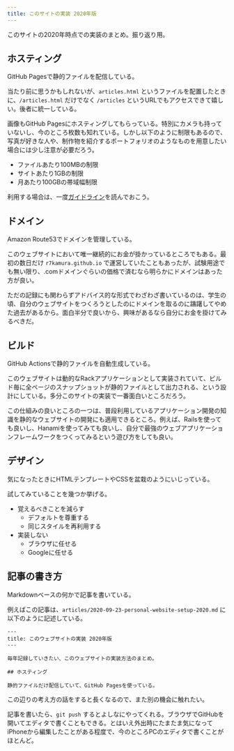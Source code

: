 ```yaml
---
title: このサイトの実装 2020年版
---
```


このサイトの2020年時点での実装のまとめ。振り返り用。

## ホスティング

GitHub Pagesで静的ファイルを配信している。

当たり前に思うかもしれないが、`articles.html` というファイルを配置したときに、`/articles.html` だけでなく `/articles` というURLでもアクセスできて嬉しい。後者に統一している。

画像もGitHub Pagesにホスティングしてもらっている。特別にカメラも持っていないし、今のところ枚数も知れている。しかし以下のように制限もあるので、写真が好きな人や、制作物を紹介するポートフォリオのようなものを用意したい場合には少し注意が必要だろう。

- ファイルあたり100MBの制限
- サイトあたり1GBの制限
- 月あたり100GBの帯域幅制限

利用する場合は、一度[ガイドライン](https://docs.github.com/ja/github/working-with-github-pages/about-github-pages)を読んでおこう。

## ドメイン

Amazon Route53でドメインを管理している。

このウェブサイトにおいて唯一継続的にお金が掛かっているところでもある。最初の数日だけ `r7kamura.github.io` で運営していたこともあったが、試験用途でも無い限り、.comドメインぐらいの価格で済むなら明らかにドメインはあった方が良い。

ただの記録にも関わらずアドバイス的な形式でわざわざ書いているのは、学生の頃、自分のウェブサイトをつくろうとしたのにドメインを取るのに躊躇してやめた過去があるから。面白半分で良いから、興味があるなら自分にお金を掛けてみるべきだ。

## ビルド

GitHub Actionsで静的ファイルを自動生成している。

このウェブサイトは動的なRackアプリケーションとして実装されていて、ビルド毎に全ページのスナップショットが静的ファイルとして出力される、という設計にしている。多分このサイトの実装で一番面白いところだろう。

この仕組みの良いところの一つは、普段利用しているアプリケーション開発の知識を静的なウェブサイトの開発にも適用できるところ。例えば、Railsを使っても良いし、Hanamiを使ってみても良いし、自分で最強のウェブアプリケーションフレームワークをつくってみるという遊び方をしても良い。

## デザイン

気になったときにHTMLテンプレートやCSSを盆栽のようにいじっている。

試してみていることを幾つか挙げる。

- 覚えるべきことを減らす
    - デフォルトを尊重する
    - 同じスタイルを再利用する
- 実装しない
    - ブラウザに任せる
    - Googleに任せる

## 記事の書き方

Markdownベースの何かで記事を書いている。

例えばこの記事は、`articles/2020-09-23-personal-website-setup-2020.md` に以下のように記述している。

```frontmatter
---
title: このウェブサイトの実装 2020年版
---

毎年記録していきたい、このウェブサイトの実装方法のまとめ。

## ホスティング

静的ファイルだけ配信していて、GitHub Pagesを使っている。
```

この辺りの考え方の話をすると長くなるので、また別の機会に触れたい。

記事を書いたら、`git push` するとよしなにやってくれる。ブラウザでGitHubを開いてエディタで書くこともできる。とはいえ外出時にたまたま気になってiPhoneから編集したことがある程度で、今のところPCのエディタで書くことがほとんど。
